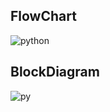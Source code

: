 ## FlowChart
![python](https://user-images.githubusercontent.com/98897973/160570085-617e6524-0841-4327-a8aa-088b300b69e5.png)

## BlockDiagram
![py](https://user-images.githubusercontent.com/98897973/161247981-0beedd8c-f4e0-49b2-9d69-8770079f3302.png)
